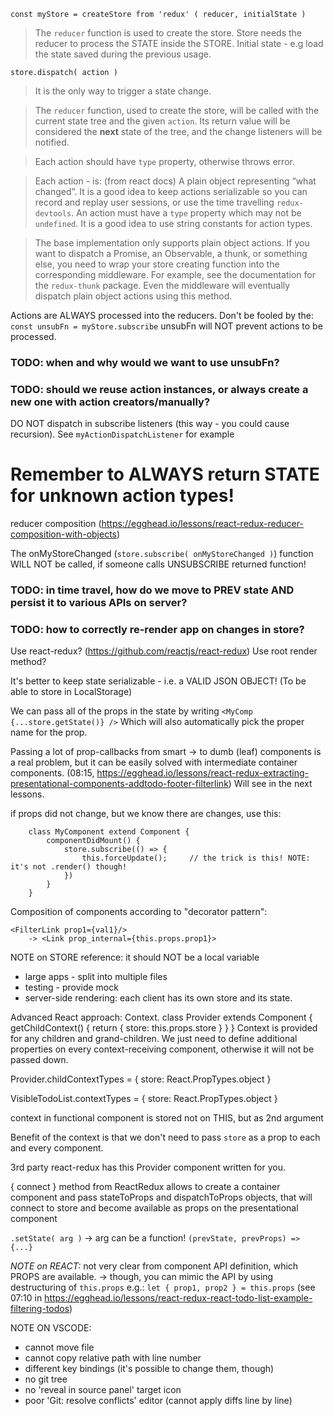 
`const myStore = createStore from 'redux' ( reducer, initialState )`

> The `reducer` function is used to create the store.
Store needs the reducer to process the STATE inside the STORE.
Initial state - e.g load the state saved during the previous usage.

```store.dispatch( action )```
> It is the only way to trigger a state change.

> The `reducer` function, used to create the store, will be called with the
current state tree and the given `action`. Its return value will be
considered the **next** state of the tree, and the change listeners will
be notified.

> Each action should have `type` property, otherwise throws error.

> Each action - is: (from react docs)
 A plain object representing “what changed”. It is a good
  idea to keep actions serializable so you can record and replay user
  sessions, or use the time travelling `redux-devtools`. An action must
  have a `type` property which may not be `undefined`. It is a good idea
  to use string constants for action types.

> The base implementation only supports plain object actions. If you want
to dispatch a Promise, an Observable, a thunk, or something else, you
need to wrap your store creating function into the corresponding
middleware. For example, see the documentation for the `redux-thunk`
package. Even the middleware will eventually dispatch plain object
actions using this method.

Actions are ALWAYS processed into the reducers.
Don't be fooled by the:
    ```const unsubFn = myStore.subscribe```
unsubFn will NOT prevent actions to be processed.

### TODO: when and why would we want to use unsubFn?

### TODO: should we reuse action instances, or always create a new one with action creators/manually?

DO NOT dispatch in subscribe listeners (this way - you could cause recursion).
See `myActionDispatchListener` for example

# Remember to ALWAYS return STATE for unknown action types!

reducer composition (https://egghead.io/lessons/react-redux-reducer-composition-with-objects)

The onMyStoreChanged (`store.subscribe( onMyStoreChanged )`) function WILL NOT be called,
if someone calls UNSUBSCRIBE returned function!

### TODO: in time travel, how do we move to PREV state AND persist it to various APIs on server?

### TODO: how to correctly re-render app on changes in store?
Use react-redux? (https://github.com/reactjs/react-redux)
Use root render method?

It's better to keep state serializable - i.e. a VALID JSON OBJECT!
(To be able to store in LocalStorage)

We can pass all of the props in the state by writing `<MyComp {...store.getState()} />`
Which will also automatically pick the proper name for the prop.

Passing a lot of prop-callbacks from smart -> to dumb (leaf) components is a real problem,
but it can be easily solved with intermediate container components. 
(08:15, https://egghead.io/lessons/react-redux-extracting-presentational-components-addtodo-footer-filterlink)
Will see in the next lessons.

if props did not change, but we know there are changes, use this:

```
    class MyComponent extend Component {
        componentDidMount() {
            store.subscribe(() => {
                this.forceUpdate();     // the trick is this! NOTE: it's not .render() though!
            })
        }
    }
```

Composition of components according to "decorator pattern":
```
<FilterLink prop1={val1}/>
    -> <Link prop_internal={this.props.prop1}>
```

NOTE on STORE reference:
it should NOT be a local variable
* large apps - split into multiple files
* testing - provide mock
* server-side rendering: each client has its own store and its state.

Advanced React approach: Context.
class Provider extends Component {
    getChildContext() {
        return {
            store: this.props.store
        }
    }
}
Context is provided for any children and grand-children.
We just need to define additional properties 
on every context-receiving component,
otherwise it will not be passed down.

Provider.childContextTypes = {
    store: React.PropTypes.object
}

VisibleTodoList.contextTypes = {
    store: React.PropTypes.object
}

context in functional component is stored not on THIS, but as 2nd argument

Benefit of the context is that we don't need 
to pass `store` as a prop to each and every component.

3rd party react-redux has this Provider component written for you.

{ connect } method from ReactRedux allows to create a container component
and pass stateToProps and dispatchToProps objects, that will connect to store
and become available as props on the presentational component

`.setState( arg )` -> arg can be a function! `(prevState, prevProps) => {...}`


*NOTE on REACT:* 
not very clear from component API definition, which PROPS are available.
-> though, you can mimic the API by using destructuring of `this.props`
e.g.: `let { prop1, prop2 } = this.props` (see 07:10 in https://egghead.io/lessons/react-redux-react-todo-list-example-filtering-todos)

NOTE ON VSCODE:
- cannot move file
- cannot copy relative path with line number
- different key bindings (it's possible to change them, though)
- no git tree
- no 'reveal in source panel' target icon
- poor 'Git: resolve conflicts' editor (cannot apply diffs line by line)